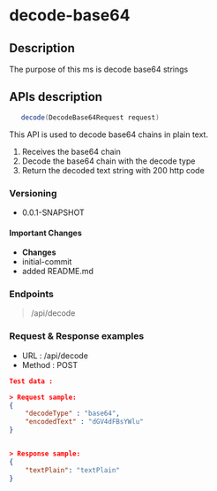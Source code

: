 # decode-base64

## Description
The purpose of this ms is decode base64 strings

## APIs description
```java
   decode(DecodeBase64Request request)
```
This API is used to decode base64 chains in plain text.

   1.  Receives the base64 chain
   2.  Decode the base64 chain with the decode type
   3.  Return the decoded text string with 200 http code
   
### Versioning

- 0.0.1-SNAPSHOT

#### Important Changes

- **Changes**
- initial-commit
- added README.md



### Endpoints

>/api/decode

### Request & Response examples

- URL : /api/decode
- Method : POST

```json
Test data :

> Request sample:
{
    "decodeType" : "base64",
    "encodedText" : "dGV4dFBsYWlu"
}


> Response sample: 
{
    "textPlain": "textPlain"
}

```
